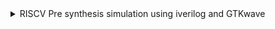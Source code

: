 <details>
  <summary> RISCV Pre synthesis simulation using iverilog and GTKwave </summary>
  <br>
  
#  AIM : Comparision of RISC-V Pre-Synthesis Simulation outputs using Iverilog GTKwave and Makerchip

The RISC-V processor was initially designed using TL-Verilog within the Makerchip IDE. To deploy it on an FPGA, the design had to be converted to Verilog, a task accomplished using the Sandpiper-SaaS compiler. Following this, pre-synthesis simulations were conducted using the GTKWave simulator.

## Simulation procedure, broken down into steps:

### Step 1: Install the Required Packages:

To install the python3, Sandpiper and gtkwave packages with the below commands
```c

sudo apt install make python python3 python3-pip git iverilog gtkwave
sudo apt-get install python3-venv
pip3 install pyyaml click sandpiper-saas
python3 -m venv .venv
source ~/.venv/bin/activate
sudo apt install make python python3 python3-pip git iverilog gtkwave docker.io
sudo chmod 666 /var/run/docker.sock

```

### Step 2: Next, clone the provided repository into the home directory.

```c
cd ~
git clone https://github.com/manili/VSDBabySoC.git

```

![Screenshot 2024-08-26 224705](https://github.com/user-attachments/assets/8e2fd0de-f89c-41b7-9e48-f4c493d2735a)

### Step 3: Replace the .tlv file in the VSDBabySoC/src/module directory with the RISC-V .tlv file that we intend to convert into Verilog.

### Step 4: Navigate to the VSDBabySoC directory.

```c

cd VSDBabySoC
```
### Step 5: Convert the RISC-V .tlv file into a .v Verilog file by executing the following command:

```c

sandpiper-saas -i ./src/module/*.tlv -o rvmyth.v --bestsv --noline -p verilog --outdir ./src/module/
```
![Screenshot 2024-08-26 231620](https://github.com/user-attachments/assets/a94a4172-7e3e-43f1-b333-f5f4cd4a8c38)

### Step 6: Generate the pre_synth_sim.vcd file by executing the following command:

```c

make pre_synth_sim

```

![Screenshot 2024-08-26 231722](https://github.com/user-attachments/assets/3de78f29-668e-454a-abd5-6c27ab2bcd50)

###  Step 7: Compile and simulate the RISC-V design using the following command:

```c
$ iverilog -o output/pre_synth_sim.out -DPRE_SYNTH_SIM src/module/testbench.v -I src/include -I src/module

```

### Step 8: The simulation result (pre_synth_sim.vcd) will be saved in the output/pre_synth_sim directory. Now, switch to the output directory.

```c
cd output
./pre_synth_sim.out
```

### Step 9: View Simulation Results with GTKWave Finally, open the simulation results (pre_synth_sim.vcd) using GTKWave:

```c  gtkwave pre_synth_sim.vcd ```

![Screenshot 2024-08-26 232423](https://github.com/user-attachments/assets/98805960-7cb6-4dbb-94cb-79ccf470e86e)



By following these steps, we will successfully convert a RISC-V .tlv file into Verilog and simulate the design using Icarus Verilog and GTKWave.



## Makerchip Output Waveform

![Screenshot 2024-08-22 053946](https://github.com/user-attachments/assets/9b51e4f4-3e64-49a2-93ea-e281aac922b6)

## GTKWave output waveform

![Screenshot 2024-08-26 234418](https://github.com/user-attachments/assets/b89952a2-2ff0-412b-b284-54dcb28af6bf)


## Conclusion

Conclusion: The output showing the sum of integers from 1 to 9 is clearly visible as 02D in the waveforms of both Makerchip and GTKWave simulations.



</details>
